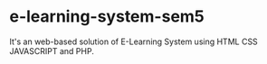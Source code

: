 # e-learning-system-sem5
 It's an web-based solution of E-Learning System using HTML CSS JAVASCRIPT and PHP.
